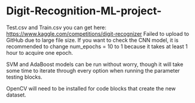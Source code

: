 # Digit-Recognition-ML-project-

Test.csv and Train.csv you can get here: https://www.kaggle.com/competitions/digit-recognizer
Failed to upload to GitHub due to large file size.
If you want to check the CNN model, it is recommended to change num_epochs = 10 to 1 because it takes at least 1 hour to acquire one epoch.

SVM and AdaBoost models can be run without worry, though it will take some time to iterate through every option when running the parameter testing blocks.

OpenCV will need to be installed for code blocks that create the new dataset. 
